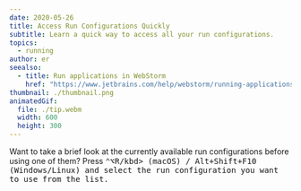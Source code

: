 ```yaml
---
date: 2020-05-26
title: Access Run Configurations Quickly
subtitle: Learn a quick way to access all your run configurations.
topics:
  - running
author: er
seealso:
  - title: Run applications in WebStorm
    href: "https://www.jetbrains.com/help/webstorm/running-applications.html"
thumbnail: ./thumbnail.png
animatedGif:
  file: ./tip.webm
  width: 600
  height: 300
---
```


Want to take a brief look at the currently available run configurations before using one of them?
Press <kbd>⌃⌥R/kbd> (macOS) / <kbd>Alt+Shift+F10</kbd> (Windows/Linux) and select the run configuration you want to use from the list.
